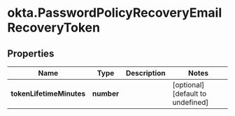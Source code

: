 # okta.PasswordPolicyRecoveryEmailRecoveryToken

## Properties

Name | Type | Description | Notes
------------ | ------------- | ------------- | -------------
**tokenLifetimeMinutes** | **number** |  | [optional] [default to undefined]

